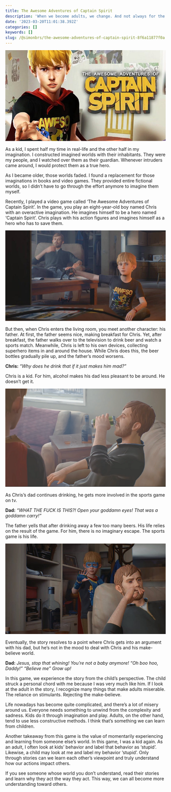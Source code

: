 ```yaml
---
title: The Awesome Adventures of Captain Spirit
description: 'When we become adults, we change. And not always for the better.'
date: '2023-03-20T11:01:38.392Z'
categories: []
keywords: []
slug: /@simonbrs/the-awesome-adventures-of-captain-spirit-8f6a11877f0a
---
```


![](img/1__qkcXSdmZj5WjvbyMAGSitA.jpeg)

As a kid, I spent half my time in real-life and the other half in my imagination. I constructed imagined worlds with their inhabitants. They were my people, and I watched over them as their guardian. Whenever intruders came around, I would protect them as a true hero.

As I became older, those worlds faded. I found a replacement for those imaginations in books and video games. They provided entire fictional worlds, so I didn’t have to go through the effort anymore to imagine them myself.

Recently, I played a video game called ‘The Awesome Adventures of Captain Spirit’. In the game, you play an eight-year-old boy named Chris with an overactive imagination. He imagines himself to be a hero named ‘Captain Spirit’. Chris plays with his action figures and imagines himself as a hero who has to save them.

![](img/0__0xNzz4w__WeHs8O__t.jpg)

But then, when Chris enters the living room, you meet another character: his father. At first, the father seems nice, making breakfast for Chris. Yet, after breakfast, the father walks over to the television to drink beer and watch a sports match. Meanwhile, Chris is left to his own devices, collecting superhero items in and around the house. While Chris does this, the beer bottles gradually pile up, and the father’s mood worsens.

**Chris:** _“Why does he drink that if it just makes him mad?”_

Chris is a kid. For him, alcohol makes his dad less pleasant to be around. He doesn’t get it.

![](img/1__nOm1ejchA0bYpsJa7LUrcA.png)

As Chris’s dad continues drinking, he gets more involved in the sports game on tv.

**Dad:** _“WHAT THE FUCK IS THIS?! Open your goddamn eyes! That was a goddamn carry!”_

The father yells that after drinking away a few too many beers. His life relies on the result of the game. For him, there is no imaginary escape. The sports game is his life.

![](img/1__6VCwvfA9tih16F3BuAp2Vg.jpeg)

Eventually, the story resolves to a point where Chris gets into an argument with his dad, but he’s not in the mood to deal with Chris and his make-believe world.

**Dad:** _Jesus, stop that whining! You’re not a baby anymore! “Oh boo hoo, Daddy!” “Believe me” Grow up!_

In this game, we experience the story from the child’s perspective. The child struck a personal chord with me because I was very much like him. If I look at the adult in the story, I recognize many things that make adults miserable. The reliance on stimulants. Rejecting the make-believe.

Life nowadays has become quite complicated, and there’s a lot of misery around us. Everyone needs something to unwind from the complexity and sadness. Kids do it through imagination and play. Adults, on the other hand, tend to use less constructive methods. I think that’s something we can learn from children.

Another takeaway from this game is the value of momentarily experiencing and learning from someone else’s world. In this game, I was a kid again. As an adult, I often look at kids’ behavior and label that behavior as ‘stupid’. Likewise, a child may look at me and label my behavior ‘stupid’. Only through stories can we learn each other’s viewpoint and truly understand how our actions impact others.

If you see someone whose world you don’t understand, read their stories and learn why they act the way they act. This way, we can all become more understanding toward others.